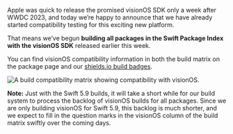 
Apple was quick to release the promised visionOS SDK only a week after WWDC 2023, and today we’re happy to announce that we have already started compatibility testing for this exciting new platform.

That means we’ve begun **building all packages in the Swift Package Index with the visionOS SDK** released earlier this week.

You can find visionOS compatibility information in both the build matrix on the package page and our [shields.io build badges](/posts/launching-language-and-platform-package-compatibility#badges).

<picture class="shadow">
  <source srcset="/images/blog/visionos-build-results~dark.png" media="(prefers-color-scheme: dark)">
  <img src="/images/blog/visionos-build-results~light.png" alt="A build compatibility matrix showing compatibility with visionOS.">
</picture>

**Note:** Just with the Swift 5.9 builds, it will take a short while for our build system to process the backlog of visionOS builds for all packages. Since we are only building visionOS for Swift 5.9, this backlog is much shorter, and we expect to fill in the question marks in the visionOS column of the build matrix swiftly over the coming days.
